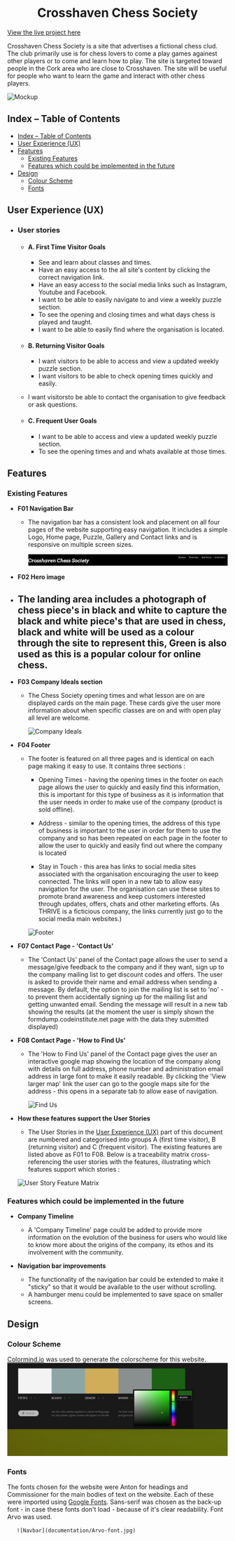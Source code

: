 <h1 align="center">Crosshaven Chess Society</h1>

[View the live project here](https://pdoylec.github.io/Portfolio-1-Project/index.html)

Crosshaven Chess Society is a site that advertises a fictional chess clud. The club primarily use is for chess lovers to come a play games againest other players or to come and learn how to play. The site is targeted toward people in the Cork area who are close to Crosshaven. The site will be useful for people who want to learn the game and interact with other chess players.

![Mockup](doc)

## Index – Table of Contents

- [Index – Table of Contents](#index--table-of-contents)
- [User Experience (UX)](#user-experience-ux)
- [Features](#features)
  - [Existing Features](#existing-features)
  - [Features which could be implemented in the future](#features-which-could-be-implemented-in-the-future)
- [Design](#design)
  - [Colour Scheme](#colour-scheme)
  - [Fonts](#fonts)

## User Experience (UX)

-   ### User stories

    -   #### A. First Time Visitor Goals

        - See  and learn about classes and times.
        - Have an easy access to the all site's content by clicking the correct navigation link.
        - Have an easy access to the social media links such as Instagram, Youtube and Facebook.
        - I want to be able to easily navigate to and view a weekly puzzle section.
        - To see the opening and closing times and what days chess is played and taught.
        - I want to be able to easily find where the organisation is located.
        
  

    -   #### B. Returning Visitor Goals

        - I want visitors to be able to access and view a updated weekly puzzle section.
        - I want visitors to be able to check opening times quickly and easily.
    - I want visitorsto be able to contact the organisation to give feedback or ask questions.

    -   #### C. Frequent User Goals
         - I want to be able to access and view a updated weekly puzzle section.
         - To see the opening times and and whats available at those times.
     

## Features

### Existing Features

-   __F01 Navigation Bar__

    - The navigation bar has a consistent look and placement on all four pages of the website supporting easy navigation.  It includes a simple Logo, Home page, Puzzle, Gallery and Contact links and is responsive on multiple screen sizes.

      ![Navbar](documentation/nav-bar.jpg)
    

-   __F02 Hero image__

- The landing area includes a photograph of chess piece's in black and white to capture the black and white piece's that are used in chess, black and white will be used as a colour through the site to represent this, Green is also used as this is a popular colour for online chess. 
    - 

- __F03 Company Ideals section__

    - The Chess Society opening times and what lesson are on are displayed cards on the main page.  These cards give the user more information about when specific classes are on and with open play all level are welcome.
    
      ![Company Ideals](documentation/supp-images/f04-company-ideals.png)

- __F04 Footer__

    - The footer is featured on all three pages and is identical on each page making it easy to use.  It contains three sections :

        - Opening Times - having the opening times in the footer on each page allows the user to quickly and easily find this information, this is important for this type of business as it is information that the user needs in order to make use of the company (product is sold offline).

        - Address - similar to the opening times, the address of this type of business is important to the user in order for them to use the company and so has been repeated on each page in the footer to allow the user to quickly and easily find out where the company is located 

        - Stay in Touch - this area has links to social media sites associated with the organisation encouraging the user to keep connected.  The links will open in a new tab to allow easy navigation for the user. The organisation can use these sites to promote brand awareness and keep customers interested through updates, offers, chats and other marketing efforts. (As THRIVE is a ficticious company, the links currently just go to the social media main websites.)

      ![Footer](documentation/supp-images/f05-footer.png)


- __F07 Contact Page - 'Contact Us'__

    - The 'Contact Us' panel of the Contact page allows the user to send a message/give feedback to the company and if they want, sign up to the company mailing list to get discount codes and offers.  The user is asked to provide their name and email address when sending a message. By default, the option to join the mailing list is set to 'no' - to prevent them accidentally signing up for the mailing list and getting unwanted email. Sending the message will result in a new tab showing the results (at the moment the user is simply shown the formdump.codeinstitute.net page with the data they submitted displayed)



- __F08 Contact Page - 'How to Find Us'__

    - The 'How to Find Us' panel of the Contact page gives the user an interactive google map showing the location of the company along with details on full address, phone number and administration email address in large font to make it easily readable.  By clicking the 'View larger map' link the user can go to the google maps site for the address - this opens in a separate tab to allow ease of navigation.

      ![Find Us](documentation/supp-images/f08-find-us.png)


- __How these features support the User Stories__

    - The User Stories in the [User Experience (UX)](#user-experience-ux) part of this document are numbered and categorised into groups A (first time visitor), B (returning visitor) and C (frequent visitor).  The existing features are listed above as F01 to F08.  Below is a traceability matrix cross-referencing the user stories with the features, illustrating which features support which stories :

    ![User Story Feature Matrix](documentation/supp-images/us-feat-matrix.png)

### Features which could be implemented in the future

- __Company Timeline__
    - A 'Company Timeline' page could be added to provide more information on the evolution of the business for users who would like to know more about the origins of the company, its ethos and its involvement with the community.

- __Navigation bar improvements__
    - The functionality of the navigation bar could be extended to make it "sticky" so that it would be available to the user without scrolling.
    - A hamburger menu could be implemented to save space on smaller screens.

## Design

### Colour Scheme
[Colormind.io](http://colormind.io/) was used to generate the colorscheme for this website.
 ![Navbar](documentation/color-pal.jpg)

 ### Fonts
The fonts chosen for the website were Anton for headings and Commissioner for the main bodies of text on the website. Each of these were imported using [Google Fonts](https://fonts.google.com/). Sans-serif was chosen as the back-up font - in case these fonts don't load - because of it's clear readability. Font Arvo was used. 
 
       ![Navbar](documentation/Arvo-font.jpg)

